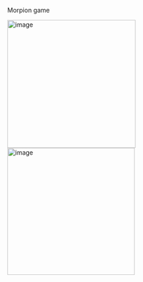 Morpion game


<img width="291" alt="image" src="https://github.com/MaximeBiechy/Morpion/assets/126703169/e808ad16-eab4-43eb-90b2-4ed47b1d994b">
<img width="289" alt="image" src="https://github.com/MaximeBiechy/Morpion/assets/126703169/5d40ce74-3ea8-4577-a4cb-6932dc421fd0">
